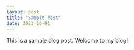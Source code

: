 ```yaml
---
layout: post
title: "Sample Post"
date: 2023-10-01
---
```


This is a sample blog post. Welcome to my blog!
